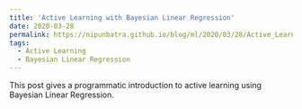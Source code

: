 ```yaml
---
title: 'Active Learning with Bayesian Linear Regression'
date: 2020-03-28
permalink: https://nipunbatra.github.io/blog/ml/2020/03/28/Active_Learning_with_Bayesian_Linear_Regression.html
tags:
  - Active Learning
  - Bayesian Linear Regression
---
```


This post gives a programmatic introduction to active learning using Bayesian Linear Regression.
